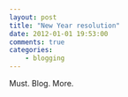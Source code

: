 ```yaml
---
layout: post
title: "New Year resolution"
date: 2012-01-01 19:53:00
comments: true
categories:
    - blogging
---
```

Must. Blog. More.
